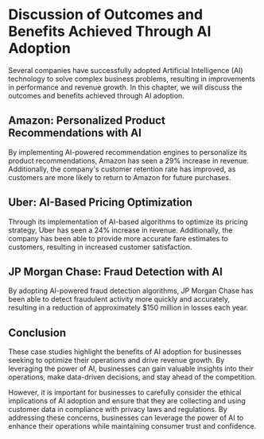 Discussion of Outcomes and Benefits Achieved Through AI Adoption
==========================================================================================================================================================

Several companies have successfully adopted Artificial Intelligence (AI) technology to solve complex business problems, resulting in improvements in performance and revenue growth. In this chapter, we will discuss the outcomes and benefits achieved through AI adoption.

Amazon: Personalized Product Recommendations with AI
----------------------------------------------------

By implementing AI-powered recommendation engines to personalize its product recommendations, Amazon has seen a 29% increase in revenue. Additionally, the company's customer retention rate has improved, as customers are more likely to return to Amazon for future purchases.

Uber: AI-Based Pricing Optimization
-----------------------------------

Through its implementation of AI-based algorithms to optimize its pricing strategy, Uber has seen a 24% increase in revenue. Additionally, the company has been able to provide more accurate fare estimates to customers, resulting in increased customer satisfaction.

JP Morgan Chase: Fraud Detection with AI
----------------------------------------

By adopting AI-powered fraud detection algorithms, JP Morgan Chase has been able to detect fraudulent activity more quickly and accurately, resulting in a reduction of approximately $150 million in losses each year.

Conclusion
----------

These case studies highlight the benefits of AI adoption for businesses seeking to optimize their operations and drive revenue growth. By leveraging the power of AI, businesses can gain valuable insights into their operations, make data-driven decisions, and stay ahead of the competition.

However, it is important for businesses to carefully consider the ethical implications of AI adoption and ensure that they are collecting and using customer data in compliance with privacy laws and regulations. By addressing these concerns, businesses can leverage the power of AI to enhance their operations while maintaining consumer trust and confidence.
